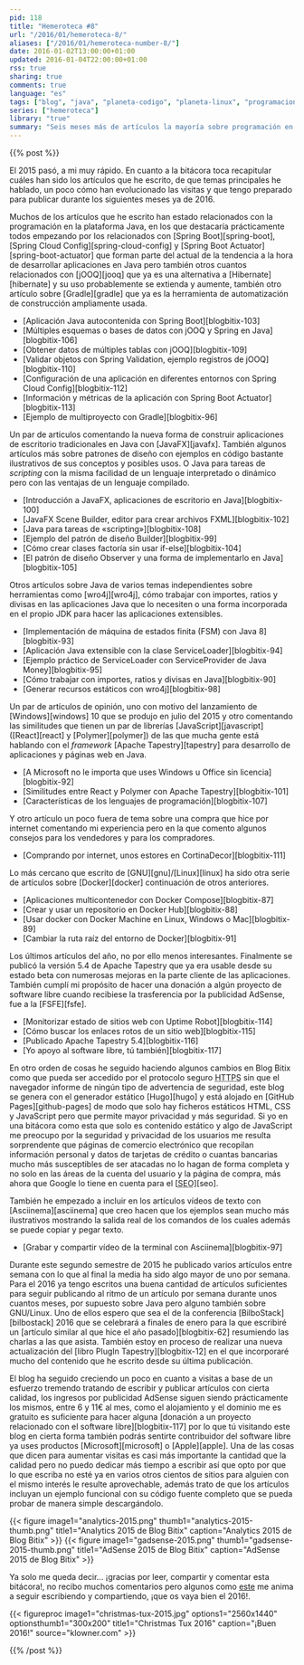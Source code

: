 ```yaml
---
pid: 118
title: "Hemeroteca #8"
url: "/2016/01/hemeroteca-8/"
aliases: ["/2016/01/hemeroteca-number-8/"]
date: 2016-01-02T13:00:00+01:00
updated: 2016-01-04T22:00:00+01:00
rss: true
sharing: true
comments: true
language: "es"
tags: ["blog", "java", "planeta-codigo", "planeta-linux", "programacion", "software", "software-libre", "tapestry", "gnu-linux"]
series: ["hemeroteca"]
library: "true"
summary: "Seis meses más de artículos la mayoría sobre programación en Java tratando algunas de las nuevas tendencias de programación con las posibilidades de la plataforma de la JVM. Unos pocos artículos más continuando la serie sobre Docker y uno de opinión sobre las licencias de Microsoft."
---
```


{{% post %}}

El 2015 pasó, a mi muy rápido. En cuanto a la bitácora toca recapitular cuáles han sido los artículos que he escrito, de que temas principales he hablado, un poco cómo han evolucionado las visitas y que tengo preparado para publicar durante los siguientes meses ya de 2016.

Muchos de los artículos que he escrito han estado relacionados con la programación en la plataforma Java, en los que destacaría prácticamente todos empezando por los relacionados con [Spring Boot][spring-boot], [Spring Cloud Config][spring-cloud-config] y [Spring Boot Actuator][spring-boot-actuator] que forman parte del actual de la tendencia a la hora de desarrollar aplicaciones en Java pero también otros cuantos relacionados con [jOOQ][jooq] que ya es una alternativa a [Hibernate][hibernate] y su uso probablemente se extienda y aumente, también otro artículo sobre [Gradle][gradle] que ya es la herramienta de automatización de construcción ampliamente usada.

* [Aplicación Java autocontenida con Spring Boot][blogbitix-103]
* [Múltiples esquemas o bases de datos con jOOQ y Spring en Java][blogbitix-106]
* [Obtener datos de múltiples tablas con jOOQ][blogbitix-109]
* [Validar objetos con Spring Validation, ejemplo registros de jOOQ][blogbitix-110]
* [Configuración de una aplicación en diferentes entornos con Spring Cloud Config][blogbitix-112]
* [Información y métricas de la aplicación con Spring Boot Actuator][blogbitix-113]
* [Ejemplo de multiproyecto con Gradle][blogbitix-96]

Un par de artículos comentando la nueva forma de construir aplicaciones de escritorio tradicionales en Java con [JavaFX][javafx]. También algunos artículos más sobre patrones de diseño con ejemplos en código bastante ilustrativos de sus conceptos y posibles usos. O Java para tareas de _scripting_ con la misma facilidad de un lenguaje interpretado o dinámico pero con las ventajas de un lenguaje compilado.

* [Introducción a JavaFX, aplicaciones de escritorio en Java][blogbitix-100]
* [JavaFX Scene Builder, editor para crear archivos FXML][blogbitix-102]
* [Java para tareas de «scripting»][blogbitix-108]
* [Ejemplo del patrón de diseño Builder][blogbitix-99]
* [Cómo crear clases factoría sin usar if-else][blogbitix-104]
* [El patrón de diseño Observer y una forma de implementarlo en Java][blogbitix-105]

Otros artículos sobre Java de varios temas independientes sobre herramientas como [wro4j][wro4j], cómo trabajar con importes, ratios y divisas en las aplicaciones Java que lo necesiten o una forma incorporada en el propio JDK para hacer las aplicaciones extensibles.

* [Implementación de máquina de estados finita (FSM) con Java 8][blogbitix-93]
* [Aplicación Java extensible con la clase ServiceLoader][blogbitix-94]
* [Ejemplo práctico de ServiceLoader con ServiceProvider de Java Money][blogbitix-95]
* [Cómo trabajar con importes, ratios y divisas en Java][blogbitix-90]
* [Generar recursos estáticos con wro4j][blogbitix-98]

Un par de artículos de opinión, uno con motivo del lanzamiento de [Windows][windows] 10 que se produjo en julio del 2015 y otro comentando las similitudes que tienen un par de librerías [JavaScript][javascript] ([React][react] y [Polymer][polymer]) de las que mucha gente está hablando con el _framework_ [Apache Tapestry][tapestry] para desarrollo de aplicaciones y páginas web en Java.

* [A Microsoft no le importa que uses Windows u Office sin licencia][blogbitix-92]
* [Similitudes entre React y Polymer con Apache Tapestry][blogbitix-101]
* [Características de los lenguajes de programación][blogbitix-107]

Y otro artículo un poco fuera de tema sobre una compra que hice por internet comentando mi experiencia pero en la que comento algunos consejos para los vendedores y para los compradores.

* [Comprando por internet, unos estores en CortinaDecor][blogbitix-111]

Lo más cercano que escrito de [GNU][gnu]/[Linux][linux] ha sido otra serie de artículos sobre [Docker][docker] continuación de otros anteriores.

* [Aplicaciones multicontenedor con Docker Compose][blogbitix-87]
* [Crear y usar un repositorio en Docker Hub][blogbitix-88]
* [Usar docker con Docker Machine en Linux, Windows o Mac][blogbitix-89]
* [Cambiar la ruta raíz del entorno de Docker][blogbitix-91]

Los últimos artículos del año, no por ello menos interesantes. Finalmente se publicó la versión 5.4 de Apache Tapestry que ya era usable desde su estado beta con numerosas mejoras en la parte cliente de las aplicaciones. También cumplí mi propósito de hacer una donación a algún proyecto de software libre cuando recibiese la trasferencia por la publicidad AdSense, fue a la [FSFE][fsfe].

* [Monitorizar estado de sitios web con Uptime Robot][blogbitix-114]
* [Cómo buscar los enlaces rotos de un sitio web][blogbitix-115]
* [Publicado Apache Tapestry 5.4][blogbitix-116]
* [Yo apoyo al software libre, tú también][blogbitix-117]

En otro orden de cosas he seguido haciendo algunos cambios en Blog Bitix como que pueda ser accedido por el protocolo seguro <abbr title="Hypertext Transfer Protocol Secure">HTTPS</abbr> sin que el navegador informe de ningún tipo de advertencia de seguridad, este blog se genera con el generador estático [Hugo][hugo] y está alojado en [GitHub Pages][github-pages] de modo que solo hay ficheros estáticos HTML, CSS y JavaScript pero que permite mayor privacidad y más seguridad. Si yo en una bitácora como esta que solo es contenido estático y algo de JavaScript me preocupo por la seguridad y privacidad de los usuarios me resulta sorprendente que páginas de comercio electrónico que recopilan información personal y datos de tarjetas de crédito o cuantas bancarias mucho más susceptibles de ser atacadas no lo hagan de forma completa y no solo en las áreas de la cuenta del usuario y la página de compra, más ahora que Google lo tiene en cuenta para el [<abbr title="Search Engine Optimization">SEO</abbr>][seo].

También he empezado a incluir en los artículos vídeos de texto con [Asciinema][asciinema] que creo hacen que los ejemplos sean mucho más ilustrativos mostrando la salida real de los comandos de los cuales además se puede copiar y pegar texto.

* [Grabar y compartir vídeo de la terminal con Asciinema][blogbitix-97]

Durante este segundo semestre de 2015 he publicado varios artículos entre semana con lo que al final la media ha sido algo mayor de uno por semana. Para el 2016 ya tengo escritos una buena cantidad de artículos suficientes para seguir publicando al ritmo de un artículo por semana durante unos cuantos meses, por supuesto sobre Java pero alguno también sobre GNU/Linux. Uno de ellos espero que sea el de la conferencia [BilboStack][bilbostack] 2016 que se celebrará a finales de enero para la que escribiré un [artículo similar al que hice el año pasado][blogbitix-62] resumiendo las charlas a las que asista. También estoy en proceso de realizar una nueva actualización del [libro PlugIn Tapestry][blogbitix-12] en el que incorporaré mucho del contenido que he escrito desde su última publicación.

El blog ha seguido creciendo un poco en cuanto a visitas a base de un esfuerzo tremendo tratando de escribir y publicar artículos con cierta calidad, los ingresos por publicidad AdSense siguen siendo prácticamente los mismos, entre 6 y 11€ al mes, como el alojamiento y el dominio me es gratuito es suficiente para hacer alguna [donación a un proyecto relacionado con el software libre][blogbitix-117] por lo que tú visitando este blog en cierta forma también podrás sentirte contribuidor del software libre ya uses productos [Microsoft][microsoft] o [Apple][apple]. Una de las cosas que dicen para aumentar visitas es casi más importante la cantidad que la calidad pero no puedo dedicar más tiempo a escribir así que opto por que lo que escriba no esté ya en varios otros cientos de sitios para alguien con el mismo interés le resulte aprovechable, además trato de que los artículos incluyan un ejemplo funcional con su código fuente completo que se pueda probar de manera simple descargándolo.

<div class="media">
    {{< figure
        image1="analytics-2015.png" thumb1="analytics-2015-thumb.png" title1="Analytics 2015 de Blog Bitix"
        caption="Analytics 2015 de Blog Bitix" >}}
    {{< figure
        image1="gadsense-2015.png" thumb1="gadsense-2015-thumb.png" title1="AdSense 2015 de Blog Bitix"
        caption="AdSense 2015 de Blog Bitix" >}}
</div>

Ya solo me queda decir... ¡gracias por leer, compartir y comentar esta bitácora!, no recibo muchos comentarios pero algunos como [este](https://twitter.com/josetesan/status/669434170221928449) me anima a seguir escribiendo y compartiendo, ¡que os vaya bien el 2016!.

<div class="media">
    {{< figureproc
        image1="christmas-tux-2015.jpg" options1="2560x1440" optionsthumb1="300x200" title1="Christmas Tux 2016"
        caption="¡Buen 2016!" source="klowner.com" >}}
</div>

{{% /post %}}
